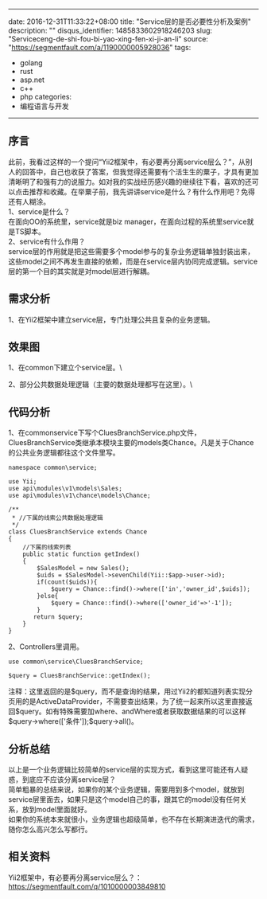 
---
date: 2016-12-31T11:33:22+08:00
title: "Service层的是否必要性分析及案例"
description: ""
disqus_identifier: 1485833602918246203
slug: "Serviceceng-de-shi-fou-bi-yao-xing-fen-xi-ji-an-li"
source: "https://segmentfault.com/a/1190000005928036"
tags:
- golang
- rust
- asp.net
- c++
- php
categories:
- 编程语言与开发
---

序言
----

此前，我看过这样的一个提问“Yii2框架中，有必要再分离service层么？”，从别人的回答中，自己也收获了答案，但我觉得还需要有个活生生的粟子，才具有更加清晰明了和强有力的说服力。如对我的实战经历感兴趣的继续往下看，喜欢的还可以点击推荐和收藏。在举粟子前，我先讲讲service是什么？有什么作用吧？免得还有人糊涂。\
1、service是什么？\
在面向OO的系统里，service就是biz
manager，在面向过程的系统里service就是TS脚本。\
2、service有什么作用？\
service层的作用就是把这些需要多个model参与的复杂业务逻辑单独封装出来，这些model之间不再发生直接的依赖，而是在service层内协同完成逻辑。service层的第一个目的其实就是对model层进行解耦。

需求分析
--------

1、在Yii2框架中建立service层，专门处理公共且复杂的业务逻辑。

效果图
------

1、在common下建立个service层。\

2、部分公共数据处理逻辑（主要的数据处理都写在这里）。\

代码分析
--------

1、在commonservice下写个CluesBranchService.php文件，CluesBranchService类继承本模块主要的models类Chance。凡是关于Chance的公共业务逻辑都往这个文件里写。

    namespace common\service;

    use Yii;
    use api\modules\v1\models\Sales;
    use api\modules\v1\chance\models\Chance;

    /**
     * //下属的线索公共数据处理逻辑
     */
    class CluesBranchService extends Chance
    {
        //下属的线索列表
        public static function getIndex()
        {
            $SalesModel = new Sales();
            $uids = $SalesModel->sevenChild(Yii::$app->user->id);
            if(count($uids)){
                $query = Chance::find()->where(['in','owner_id',$uids]);
            }else{
                $query = Chance::find()->where(['owner_id'=>'-1']);
            }
           return $query;
        }
    }

2、Controllers里调用。

    use common\service\CluesBranchService;

    $query = CluesBranchService::getIndex();

注释：这里返回的是\$query，而不是查询的结果，用过Yii2的都知道列表实现分页用的是ActiveDataProvider，不需要查出结果，为了统一起来所以这里直接返回\$query。如有特殊需要加where、andWhere或者获取数据结果的可以这样\$query-&gt;where(\['条件'\]);\$query-&gt;all()。

分析总结
--------

以上是一个业务逻辑比较简单的service层的实现方式，看到这里可能还有人疑惑，到底应不应该分离service层？\
简单粗暴的总结来说，如果你的某个业务逻辑，需要用到多个model，就放到service层里面去，如果只是这个model自己的事，跟其它的model没有任何关系，放到model里面就好。\
如果你的系统本来就很小，业务逻辑也超级简单，也不存在长期演进迭代的需求，随你怎么高兴怎么写都行。

相关资料
--------

Yii2框架中，有必要再分离service层么？：<https://segmentfault.com/q/1010000003849810>

